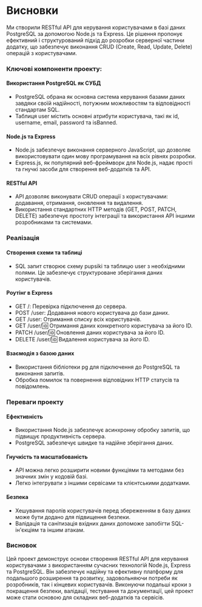 # Висновки

Ми створили RESTful API для керування користувачами в базі даних PostgreSQL за допомогою Node.js та Express. Це рішення пропонує ефективний і структурований підхід до розробки серверної частини додатку, що забезпечує виконання CRUD (Create, Read, Update, Delete) операцій з користувачами.

### Ключові компоненти проекту:
#### Використання PostgreSQL як СУБД
- PostgreSQL обрана як основна система керування базами даних завдяки своїй надійності, потужним можливостям та відповідності стандартам SQL.
- Таблиця user містить основні атрибути користувача, такі як id, username, email, password та isBanned.

#### Node.js та Express
- Node.js забезпечує виконання серверного JavaScript, що дозволяє використовувати один мову програмування на всіх рівнях розробки.
- Express.js, як популярний веб-фреймворк для Node.js, надає прості та гнучкі засоби для створення веб-додатків та API.

#### RESTful API
- API дозволяє виконувати CRUD операції з користувачами: додавання, отримання, оновлення та видалення.
- Використання стандартних HTTP методів (GET, POST, PATCH, DELETE) забезпечує простоту інтеграції та використання API іншими розробниками та системами.

### Реалізація
#### Створення схеми та таблиці
- SQL запит створює схему pupsiki та таблицю user з необхідними полями. Це забезпечує структуроване зберігання даних користувачів.

#### Роутінг в Express
- GET /: Перевірка підключення до сервера.
- POST /user: Додавання нового користувача до бази даних.
- GET /user: Отримання списку всіх користувачів.
- GET /user/:id: Отримання даних конкретного користувача за його ID.
- PATCH /user/:id: Оновлення даних користувача за його ID.
- DELETE /user/:id: Видалення користувача за його ID.
  
#### Взаємодія з базою даних
- Використання бібліотеки pg для підключення до PostgreSQL та виконання запитів.
- Обробка помилок та повернення відповідних HTTP статусів та повідомлень.

### Переваги проекту
#### Ефективність
- Використання Node.js забезпечує асинхронну обробку запитів, що підвищує продуктивність сервера.
- PostgreSQL забезпечує швидке та надійне зберігання даних.

#### Гнучкість та масштабованість
- API можна легко розширити новими функціями та методами без значних змін у кодовій базі.
- Легко інтегрувати з іншими сервісами та клієнтськими додатками.

#### Безпека
- Хешування паролів користувачів перед збереженням в базу даних може бути додано для підвищення безпеки.
- Валідація та санітизація вхідних даних допоможе запобігти SQL-ін'єкціям та іншим атакам.

### Висновок
Цей проект демонструє основи створення RESTful API для керування користувачами з використанням сучасних технологій Node.js, Express та PostgreSQL. Він забезпечує надійну та ефективну платформу для подальшого розширення та розвитку, задовольняючи потреби як розробників, так і кінцевих користувачів. Виконуючи подальші кроки з покращення безпеки, валідації, тестування та документації, цей проект може стати основою для складних веб-додатків та сервісів.
